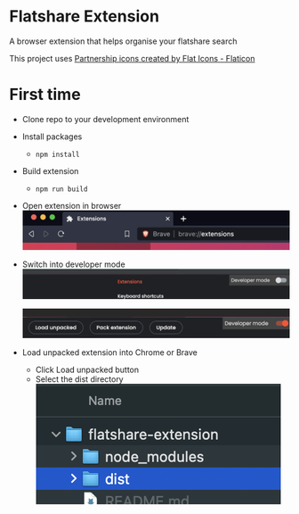 # Flatshare Extension

A browser extension that helps organise your flatshare search

This project uses <a href="https://www.flaticon.com/free-icons/partnership" title="partnership icons">Partnership icons created by Flat Icons - Flaticon</a>

# First time

- Clone repo to your development environment
- Install packages
  - `npm install`
- Build extension
  - `npm run build`
- Open extension in browser
  ![nativate to browsers extension page](./.readme_files/extensions-location.png)

- Switch into developer mode
  ![developer mode switch](./.readme_files/developer-mode.png)

  ![developer mode switch](./.readme_files/developer-mode-on.png)

- Load unpacked extension into Chrome or Brave
  - Click Load unpacked button
  - Select the dist directory
    ![dist directory selected](./.readme_files/load-dist-dir.png)
